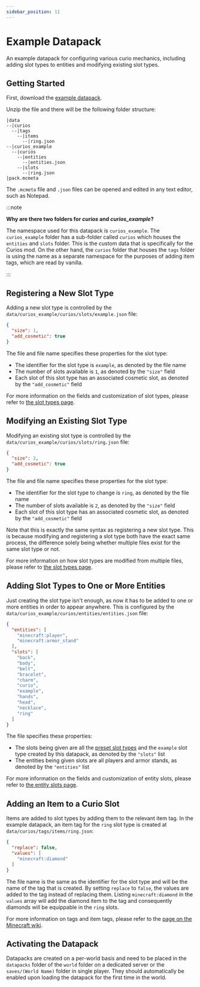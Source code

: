 ```yaml
---
sidebar_position: 11
---
```


# Example Datapack

An example datapack for configuring various curio mechanics, including adding slot types to entities and modifying
existing slot types.

## Getting Started

First, download the [example datapack](../assets/curios_example.zip).

Unzip the file and there will be the following folder structure:

```
|data
--|curios
  --|tags
    --|items
      --|ring.json
--|curios_example
  --|curios
    --|entities
      --|entities.json
    --|slots
      --|ring.json
|pack.mcmeta
```

The `.mcmeta` file and `.json` files can be opened and edited in any text editor, such as Notepad.

:::note

**Why are there two folders for *curios* and *curios_example*?**

The namespace used for this datapack is `curios_example`. The `curios_example` folder has a sub-folder called `curios`
which houses the `entities` and `slots` folder. This is the custom data that is specifically for the Curios mod. On the
other hand, the `curios` folder that houses the `tags` folder is using the name as a separate namespace for the purposes
of adding item tags, which are read by vanilla.

:::

## Registering a New Slot Type

Adding a new slot type is controlled by the `data/curios_example/curios/slots/example.json` file:

```json
{
  "size": 1,
  "add_cosmetic": true
}
```
The file and file name specifies these properties for the slot type:
* The identifier for the slot type is `example`, as denoted by the file name
* The number of slots available is `1`, as denoted by the `"size"` field
* Each slot of this slot type has an associated cosmetic slot, as denoted by the `"add_cosmetic"` field

For more information on the fields and customization of slot types, please refer to [the slot types page](slot-register.md).

## Modifying an Existing Slot Type

Modifying an existing slot type is controlled by the `data/curios_example/curios/slots/ring.json` file:

```json
{
  "size": 2,
  "add_cosmetic": true
}
```
The file and file name specifies these properties for the slot type:
* The identifier for the slot type to change is `ring`, as denoted by the file name
* The number of slots available is `2`, as denoted by the `"size"` field
* Each slot of this slot type has an associated cosmetic slot, as denoted by the `"add_cosmetic"` field

Note that this is exactly the same syntax as registering a new slot type. This is because modifying and registering a
slot type both have the exact same process, the difference solely being whether multiple files exist for the same slot
type or not.

For more information on how slot types are modified from multiple files, please refer to [the slot types page](slot-register.md).

## Adding Slot Types to One or More Entities

Just creating the slot type isn't enough, as now it has to be added to one or more entities in order to appear anywhere.
This is configured by the `data/curios_example/curios/entities/entities.json` file:

```json
{
  "entities": [
    "minecraft:player",
    "minecraft:armor_stand"
  ],
  "slots": [
    "back",
    "body",
    "belt",
    "bracelet",
    "charm",
    "curio",
    "example",
    "hands",
    "head",
    "necklace",
    "ring"
  ]
}
```
The file specifies these properties:
* The slots being given are all the [preset slot types](preset-slots.md) and the `example` slot type created by this
datapack, as denoted by the `"slots"` list
* The entities being given slots are all players and armor stands, as denoted by the `"entities"` list

For more information on the fields and customization of entity slots, please refer to [the entity slots page](entity-register.md).

## Adding an Item to a Curio Slot

Items are added to slot types by adding them to the relevant item tag. In the example datapack, an item tag for the
`ring` slot type is created at `data/curios/tags/items/ring.json`:

```json
{
  "replace": false,
  "values": [
    "minecraft:diamond"
  ]
}
```

The file name is the same as the identifier for the slot type and will be the name of the tag that is created. By
setting `replace` to `false`, the values are added to the tag instead of replacing them. Listing `minecraft:diamond` in
the `values` array will add the diamond item to the tag and consequently diamonds will be equippable in the `ring` slots.

For more information on tags and item tags, please refer to the [page on the Minecraft wiki](https://minecraft.wiki/w/Tag).

## Activating the Datapack

Datapacks are created on a per-world basis and need to be placed in the `datapacks` folder of the `world` folder on a
dedicated server or the `saves/(World Name)` folder in single player. They should automatically be enabled upon loading
the datapack for the first time in the world.
